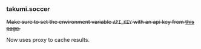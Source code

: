 ### takumi.soccer

~~Make sure to set the environment variable `API_KEY` with an api key from [this page](https://api.football-data.org/client/register).~~

Now uses proxy to cache results.
